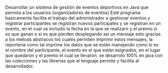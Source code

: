 Desarrollar un sistema de gestión de eventos deportivos en Java que permita a los usuarios (organizadores de eventos) 
Esté programa basicamente facilita el trabajo del administrador a gestionar eventos y registrar participantes
se registran nuevos participates y se registran en un evento, en el cual va incluido la fecha en la que se realizarn y el premio si es que ganan o si es que pierden desplegando asi un mensaje
esto gracias a los metods abstracos los cuales permiten imprimir estos mensajes, la reporteria como tal imprime los datos que se están manejando
como lo es el nombre del participante, el evento en el que están asignados, en el lugar que quedaron y el premio el cual se llevaron.
se desarrolo 100% en java con las colecciones y las librerias que el lenguaje permite y facilita al desarrollador.
